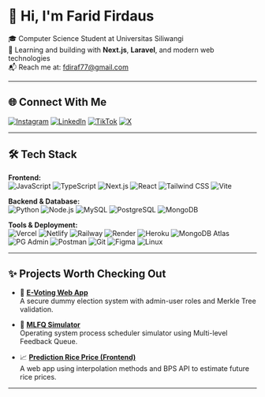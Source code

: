 # 👋 Hi, I'm Farid Firdaus

🎓 Computer Science Student at Universitas Siliwangi  
🌱 Learning and building with **Next.js**, **Laravel**, and modern web technologies  
📬 Reach me at: fdiraf77@gmail.com  

---

## 🌐 Connect With Me

[![Instagram](https://img.shields.io/badge/Instagram-%23E4405F.svg?logo=Instagram&logoColor=white)](https://instagram.com/riddd.fir)
[![LinkedIn](https://img.shields.io/badge/LinkedIn-%230077B5.svg?logo=linkedin&logoColor=white)](https://www.linkedin.com/in/farid-firdaus/)
[![TikTok](https://img.shields.io/badge/TikTok-%23000000.svg?logo=TikTok&logoColor=white)](https://tiktok.com/@riddd.fir)
[![X](https://img.shields.io/badge/X-black.svg?logo=X&logoColor=white)](https://x.com/faridfred)

---

## 🛠 Tech Stack

**Frontend:**  
![JavaScript](https://img.shields.io/badge/JavaScript-F7DF1E?style=flat&logo=javascript&logoColor=black)
![TypeScript](https://img.shields.io/badge/TypeScript-007ACC?style=flat&logo=typescript&logoColor=white)
![Next.js](https://img.shields.io/badge/Next.js-000000?style=flat&logo=nextdotjs&logoColor=white)
![React](https://img.shields.io/badge/React-20232A?style=flat&logo=react&logoColor=61DAFB)
![Tailwind CSS](https://img.shields.io/badge/TailwindCSS-38B2AC?style=flat&logo=tailwind-css&logoColor=white)
![Vite](https://img.shields.io/badge/Vite-646CFF?style=flat&logo=vite&logoColor=white)

**Backend & Database:**  
![Python](https://img.shields.io/badge/Python-3776AB?style=flat&logo=python&logoColor=white)
![Node.js](https://img.shields.io/badge/Node.js-339933?style=flat&logo=node.js&logoColor=white)
![MySQL](https://img.shields.io/badge/MySQL-4479A1?style=flat&logo=mysql&logoColor=white)
![PostgreSQL](https://img.shields.io/badge/Postgres-316192?style=flat&logo=postgresql&logoColor=white)
![MongoDB](https://img.shields.io/badge/MongoDB-4EA94B?style=flat&logo=mongodb&logoColor=white)

**Tools & Deployment:**  
![Vercel](https://img.shields.io/badge/Vercel-000?style=flat&logo=vercel&logoColor=white)
![Netlify](https://img.shields.io/badge/Netlify-00C7B7?style=flat&logo=netlify&logoColor=white)
![Railway](https://img.shields.io/badge/Railway-000000?style=flat&logo=railway&logoColor=white)
![Render](https://img.shields.io/badge/Render-46E3B7?style=flat&logo=render&logoColor=white)
![Heroku](https://img.shields.io/badge/Heroku-430098?style=flat&logo=heroku&logoColor=white)
![MongoDB Atlas](https://img.shields.io/badge/MongoDB_Atlas-4EA94B?style=flat&logo=mongodb&logoColor=white)
![PG Admin](https://img.shields.io/badge/PG_Admin-336791?style=flat&logo=postgresql&logoColor=white)
![Postman](https://img.shields.io/badge/Postman-FF6C37?style=flat&logo=postman&logoColor=white)
![Git](https://img.shields.io/badge/Git-F05032?style=flat&logo=git&logoColor=white)
![Figma](https://img.shields.io/badge/Figma-F24E1E?style=flat&logo=figma&logoColor=white)
![Linux](https://img.shields.io/badge/Linux-FCC624?style=flat&logo=linux&logoColor=black)

---

## ✨ Projects Worth Checking Out

- 🔐 **[E-Voting Web App](https://github.com/faridfirdaus-fred/e-voting)**  
  A secure dummy election system with admin-user roles and Merkle Tree validation.

- 🧠 **[MLFQ Simulator](https://github.com/faridfirdaus-fred/mlfq-simulator)**  
  Operating system process scheduler simulator using Multi-level Feedback Queue.

- 📈 **[Prediction Rice Price (Frontend)](https://github.com/faridfirdaus-fred/prediction-rice-price-frontend)**  
  A web app using interpolation methods and BPS API to estimate future rice prices.

---


